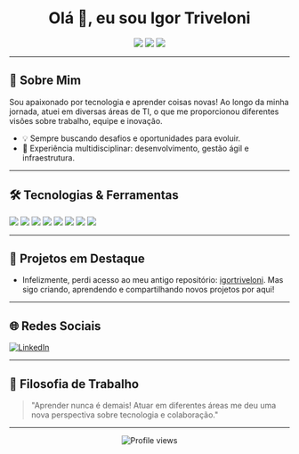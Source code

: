 <!-- Perfil do GitHub de Igor Triveloni -->

<h1 align="center">Olá 👋, eu sou Igor Triveloni</h1>

<p align="center">
  <img src="https://img.shields.io/badge/Full%20Stack-blue?style=for-the-badge" />
  <img src="https://img.shields.io/badge/Scrum%20Master-green?style=for-the-badge" />
  <img src="https://img.shields.io/badge/Analista%20de%20Infraestrutura%20de%20TI-orange?style=for-the-badge" />
</p>

---

## 🚀 Sobre Mim

Sou apaixonado por tecnologia e aprender coisas novas! Ao longo da minha jornada, atuei em diversas áreas de TI, o que me proporcionou diferentes visões sobre trabalho, equipe e inovação.

- 💡 Sempre buscando desafios e oportunidades para evoluir.
- 🔄 Experiência multidisciplinar: desenvolvimento, gestão ágil e infraestrutura.

---

## 🛠️ Tecnologias & Ferramentas

<div>
  <img src="https://img.shields.io/badge/HTML5-E34F26?style=for-the-badge&logo=html5&logoColor=white" />
  <img src="https://img.shields.io/badge/CSS3-1572B6?style=for-the-badge&logo=css3&logoColor=white" />
  <img src="https://img.shields.io/badge/JavaScript-F7DF1E?style=for-the-badge&logo=javascript&logoColor=black" />
  <img src="https://img.shields.io/badge/TypeScript-3178C6?style=for-the-badge&logo=typescript&logoColor=white" />
  <img src="https://img.shields.io/badge/ReactJS-61DAFB?style=for-the-badge&logo=react&logoColor=black" />
  <img src="https://img.shields.io/badge/NodeJS-339933?style=for-the-badge&logo=node.js&logoColor=white" />
  <img src="https://img.shields.io/badge/Vue.js-4FC08D?style=for-the-badge&logo=vue.js&logoColor=white" />
  <img src="https://img.shields.io/badge/Laravel-FF2D20?style=for-the-badge&logo=laravel&logoColor=white" />
</div>

---

## 📂 Projetos em Destaque

- Infelizmente, perdi acesso ao meu antigo repositório: [igortriveloni](https://github.com/igortriveloni). Mas sigo criando, aprendendo e compartilhando novos projetos por aqui!

---

## 🌐 Redes Sociais

[![LinkedIn](https://img.shields.io/badge/-LinkedIn-blue?style=for-the-badge&logo=linkedin&logoColor=white)](https://www.linkedin.com/in/igor-triveloni/)

---

## 🎯 Filosofia de Trabalho

> "Aprender nunca é demais! Atuar em diferentes áreas me deu uma nova perspectiva sobre tecnologia e colaboração."

---

<p align="center">
  <img src="https://komarev.com/ghpvc/?username=igortriveloni86&style=for-the-badge" alt="Profile views" />
</p>
